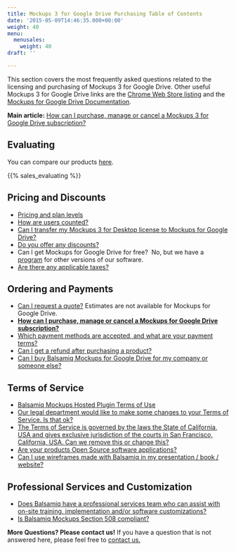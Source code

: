 ```yaml
---
title: Mockups 3 for Google Drive Purchasing Table of Contents
date: '2015-05-09T14:46:35.000+00:00'
weight: 40
menu:
  menusales:
    weight: 40
draft: ''

---
```


This section covers the most frequently asked questions related to the licensing and purchasing of Mockups 3 for Google Drive. Other useful Mockups 3 for Google Drive links are the [Chrome Web Store listing](https://chrome.google.com/webstore/detail/balsamiq-mockups-projects/iedapplgopkgngalkbailjoikghljkki) and the [Mockups for Google Drive Documentation](https://docs.balsamiq.com/google-drive/).

**Main article:** [How can I purchase, manage or cancel a Mockups 3 for Google Drive subscription?](/sales/gdrivesubscription/)

## Evaluating

You can compare our products <a href="https://balsamiq.com/products/compare/">here</a>.

{{% sales_evaluating %}}

## Pricing and Discounts

*   [Pricing and plan levels](https://balsamiq.com/buy/#gd)
*   [How are users counted?](/sales/userscounted/)
*   [Can I transfer my Mockups 3 for Desktop license to Mockups for Google Drive?](/sales/desktoptogdrive/)
*   [Do you offer any discounts?](/sales/discounts/)
*   Can I get Mockups for Google Drive for free?  No, but we have a [program](https://balsamiq.com/free) for other versions of our software.
*   [Are there any applicable taxes?](/sales/taxes/)

## Ordering and Payments

*   [Can I request a quote?](/sales/quote/) Estimates are not available for Mockups for Google Drive.
*   **[How can I purchase, manage or cancel a Mockups for Google Drive subscription?](/sales/gdrivesubscription/)**
*   [Which payment methods are accepted, and what are your payment terms?](/sales/paymentmethods/#subscriptions)
*   [Can I get a refund after purchasing a product?](/sales/refunds/)
*   [Can I buy Balsamiq Mockups for Google Drive for my company or someone else?](/sales/gdrivecompany)

## Terms of Service

*   [Balsamiq Mockups Hosted Plugin Terms of Use](/sales/hostedpluginstos/)
*   [Our legal department would like to make some changes to your Terms of Service. Is that ok?](/sales/customeula/)
*   [The Terms of Service is governed by the laws the State of California, USA and gives exclusive jurisdiction of the courts in San Francisco, California, USA. Can we remove this or change this?](/sales/jurisdiction/)
*   [Are your products Open Source software applications?](/sales/opensource/)
*   [Can I use wireframes made with Balsamiq in my presentation / book / website?](/sales/ipownership/)

## Professional Services and Customization

*   [Does Balsamiq have a professional services team who can assist with on-site training, implementation and/or software customizations?](/sales/training/)
*   [Is Balsamiq Mockups Section 508 compliant?](/sales/508/)

​**More Questions? Please contact us!** If you have a question that is not answered here, please feel free to [contact us.](mailto:sales@balsamiq.com?subject=I%20have%20questions%20about%20purchasing%20Mockups%20for%20Google%20Drive)
